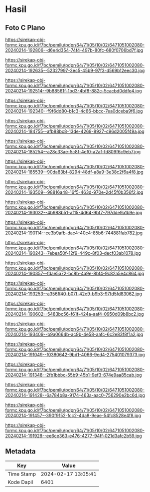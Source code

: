 # Hasil

## Foto C Plano

https://sirekap-obj-formc.kpu.go.id/f7bc/pemilu/pdpr/64/71/05/10/02/6471051002080-20240214-192806--d6e4d354-74f4-497b-80fc-680f0706bd7f.jpg

https://sirekap-obj-formc.kpu.go.id/f7bc/pemilu/pdpr/64/71/05/10/02/6471051002080-20240214-192635--52327997-3ec5-45b9-97f3-d569b12eec30.jpg

https://sirekap-obj-formc.kpu.go.id/f7bc/pemilu/pdpr/64/71/05/10/02/6471051002080-20240214-192514--9b88561f-1bd3-4bf8-882c-5cacbd0ddfe4.jpg

https://sirekap-obj-formc.kpu.go.id/f7bc/pemilu/pdpr/64/71/05/10/02/6471051002080-20240214-192340--f9f6dd80-b1c3-4c66-bbcc-7ea0dceba9f6.jpg

https://sirekap-obj-formc.kpu.go.id/f7bc/pemilu/pdpr/64/71/05/10/02/6471051002080-20240214-184755--afb88bc8-13de-4269-8927-c96d2005f49a.jpg

https://sirekap-obj-formc.kpu.go.id/f7bc/pemilu/pdpr/64/71/05/10/02/6471051002080-20240214-185254--a28c33ae-5c8f-4ef0-a2af-fd809f6c9eb7.jpg

https://sirekap-obj-formc.kpu.go.id/f7bc/pemilu/pdpr/64/71/05/10/02/6471051002080-20240214-185539--90da83bf-8294-48df-a8a9-3e38c2f6a4f8.jpg

https://sirekap-obj-formc.kpu.go.id/f7bc/pemilu/pdpr/64/71/05/10/02/6471051002080-20240214-193509--98816a48-16f5-463d-970e-2d45f0b356f2.jpg

https://sirekap-obj-formc.kpu.go.id/f7bc/pemilu/pdpr/64/71/05/10/02/6471051002080-20240214-193032--4b988b51-af15-4d64-9bf7-797dde9a1b9e.jpg

https://sirekap-obj-formc.kpu.go.id/f7bc/pemilu/pdpr/64/71/05/10/02/6471051002080-20240214-190114--ce3b9afb-dac4-40c4-85b6-744881fab782.jpg

https://sirekap-obj-formc.kpu.go.id/f7bc/pemilu/pdpr/64/71/05/10/02/6471051002080-20240214-190243--7ebea50f-12f9-449c-8f03-decf03ab1078.jpg

https://sirekap-obj-formc.kpu.go.id/f7bc/pemilu/pdpr/64/71/05/10/02/6471051002080-20240214-190357--fdae5a72-bc8b-4a9e-8bf4-9c82a5e4c864.jpg

https://sirekap-obj-formc.kpu.go.id/f7bc/pemilu/pdpr/64/71/05/10/02/6471051002080-20240214-193253--a356ff40-b07f-42e9-b9b3-97fd5fd83062.jpg

https://sirekap-obj-formc.kpu.go.id/f7bc/pemilu/pdpr/64/71/05/10/02/6471051002080-20240214-190602--5483bc56-f61f-424a-aaf4-0950d09b8bc2.jpg

https://sirekap-obj-formc.kpu.go.id/f7bc/pemilu/pdpr/64/71/05/10/02/6471051002080-20240214-193409--b9a0664b-ac9b-4e58-aafc-6c2e83f8f1a2.jpg

https://sirekap-obj-formc.kpu.go.id/f7bc/pemilu/pdpr/64/71/05/10/02/6471051002080-20240214-191049--f0380642-9bd1-4066-9ed4-275401079373.jpg

https://sirekap-obj-formc.kpu.go.id/f7bc/pemilu/pdpr/64/71/05/10/02/6471051002080-20240214-191348--2fb1bbbc-55b9-45b1-9ef3-674e9aa85cab.jpg

https://sirekap-obj-formc.kpu.go.id/f7bc/pemilu/pdpr/64/71/05/10/02/6471051002080-20240214-191428--6a784b8a-9174-463a-aac0-756290e2bc6d.jpg

https://sirekap-obj-formc.kpu.go.id/f7bc/pemilu/pdpr/64/71/05/10/02/6471051002080-20240214-191457--390f9152-fcc2-4da8-9eae-54fc8528e4f8.jpg

https://sirekap-obj-formc.kpu.go.id/f7bc/pemilu/pdpr/64/71/05/10/02/6471051002080-20240214-191928--ee6ce363-e476-4277-94ff-021d3afc2b59.jpg


## Metadata

| Key        | Value               |
| ---------- | ------------------- |
| Time Stamp | 2024-02-17 13:05:41 |
| Kode Dapil | 6401                |



